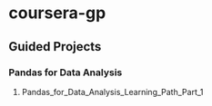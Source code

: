 # coursera-gp
## Guided Projects
### Pandas for Data Analysis
1. Pandas_for_Data_Analysis_Learning_Path_Part_1
